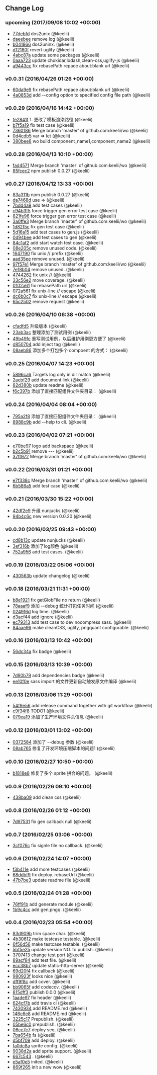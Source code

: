 ## Change Log

### upcoming (2017/09/08 10:02 +00:00)
- [77debfd](https://github.com/keelii/wo/commit/77debfddffe13b03d0e83b59b3264c362cd5a80c) dos2unix (@keelii)
- [daeebee](https://github.com/keelii/wo/commit/daeebee90c2fac960b8a61d394ed1c655c8b5946) remove log (@keelii)
- [b041866](https://github.com/keelii/wo/commit/b04186690c63b559ba4e772d2183c3937abd9dbf) dos2uninx. (@keelii)
- [d12180f](https://github.com/keelii/wo/commit/d12180f1850db943887b2adc0c3a5314a6f56d6d) revert uglify (@keelii)
- [4abc87a](https://github.com/keelii/wo/commit/4abc87ae8e1e058f973ae9156341a9a69b45be2d) update some packages (@keelii)
- [0aaa723](https://github.com/keelii/wo/commit/0aaa723286fc872f448569554c41680a0ad89fa4) update chokidar,lodash,clean-css,uglify-js (@keelii)
- [a9443cc](https://github.com/keelii/wo/commit/a9443cc1720489cb723cd595448445355b6c7414) fix rebasePath repace about:blank url (@keelii)

### v0.0.31 (2016/04/26 01:26 +00:00)
- [60da9e9](https://github.com/keelii/wo/commit/60da9e963e2f8b7e0e0f169ff64c97584135cde6) fix rebasePath repace about:blank url (@keelii)
- [4a0853d](https://github.com/keelii/wo/commit/4a0853ddc1e3b3e63476452cf7622e2847b1d44b) add --config option to specified config file path (@keelii)

### v0.0.29 (2016/04/16 14:42 +00:00)
- [fe2841f](https://github.com/keelii/wo/commit/fe2841f65d89a75b8cfc06eb5f9348ee801f0c48) 1. 更改了模板渲染路径 (@keelii)
- [b7f5a19](https://github.com/keelii/wo/commit/b7f5a1941c634f2dce36f735ba4df38fff5123d5) fix test case (@keelii)
- [7360186](https://github.com/keelii/wo/commit/73601869bde561a5004cf3cb89a628b7be987cf8) Merge branch 'master' of github.com:keelii/wo (@keelii)
- [0d4cdb5](https://github.com/keelii/wo/commit/0d4cdb5c1e929fd3bd0c9ab46e865e582f3b7f80) var => let (@keelii)
- [380bee8](https://github.com/keelii/wo/commit/380bee8e48559ba52d66a75198358d503b2cfc71) wo build component_name1,component_name2 (@keelii)

### v0.0.28 (2016/04/13 10:10 +00:00)
- [fad4571](https://github.com/keelii/wo/commit/fad4571786084b45dbfa1c3e45b04cf5012d68a2) Merge branch 'master' of github.com:keelii/wo (@keelii)
- [85fcec2](https://github.com/keelii/wo/commit/85fcec2dcad2a9c9798c7925b930b93ef021e0e4) npm publish 0.0.27 (@keelii)

### v0.0.27 (2016/04/12 13:33 +00:00)
- [83a311b](https://github.com/keelii/wo/commit/83a311bd2b89d37217388791ed0c77621b594d54) npm publish 0.0.27 (@keelii)
- [da7468d](https://github.com/keelii/wo/commit/da7468dc5d640ad4a3f383f90195527b34af5fd6) use => (@keelii)
- [7bdd4a9](https://github.com/keelii/wo/commit/7bdd4a9ea84400074a29841eb0fb10e89ef2723b) add test cases (@keelii)
- [c94b3f5](https://github.com/keelii/wo/commit/c94b3f5a6ef835ea0613b307215ccfa7f24f5424) force trigger gen error test case (@keelii)
- [821fe96](https://github.com/keelii/wo/commit/821fe9630c44ad1bbc2b198abd13f600de0c2ded) force trigger gen error test case (@keelii)
- [3a0ffe3](https://github.com/keelii/wo/commit/3a0ffe340eea7423427dc7fee5d4a4b83fc1e423) Merge branch 'master' of github.com:keelii/wo (@keelii)
- [1d82f5c](https://github.com/keelii/wo/commit/1d82f5c4ae6bd6a88e44cafacf2b0a26bc80012a) fix gen test case (@keelii)
- [5d16a15](https://github.com/keelii/wo/commit/5d16a15929ca60af8daaae3cb30babfc2d35a977) add test cases to gen.js (@keelii)
- [0d94bee](https://github.com/keelii/wo/commit/0d94bee4182f19e1b4396c17065e6a7d758c1f11) add test cases to gen (@keelii)
- [84c1af2](https://github.com/keelii/wo/commit/84c1af22b0118f566a183f15da8c88455d90ee6c) add start watch test case. (@keelii)
- [08e205c](https://github.com/keelii/wo/commit/08e205c7b1838f6a9609a19f8bc449be0d05fc9b) remove unused code. (@keelii)
- [1647190](https://github.com/keelii/wo/commit/16471902529356efae0dae45f5eac048f148519b) fix unix // prefix (@keelii)
- [aad35ee](https://github.com/keelii/wo/commit/aad35ee3d555f3326b30b0367e73b445bddb90e0) remove unused. (@keelii)
- [97f57e1](https://github.com/keelii/wo/commit/97f57e17854ce7e95de8a2e33afe68795b3b9ba9) Merge branch 'master' of github.com:keelii/wo (@keelii)
- [7e18b04](https://github.com/keelii/wo/commit/7e18b043a8b5cb510a1db645e2f658658f389b79) remove unused. (@keelii)
- [4744262](https://github.com/keelii/wo/commit/4744262dbbd5583422b203c20a5bdacdd28eae18) fix unix // (@keelii)
- [33c56e2](https://github.com/keelii/wo/commit/33c56e2c2b12666ac400b9d45ceb877b474a7df4) move coverage. (@keelii)
- [0102a61](https://github.com/keelii/wo/commit/0102a61472f9d9bec90c28452e72be6d1e3bab79) fix rebasePath url (@keelii)
- [072a561](https://github.com/keelii/wo/commit/072a5610a35793a0799139ba58ab1f99faf0ce0f) fix unix-line // escape (@keelii)
- [dc6b0c7](https://github.com/keelii/wo/commit/dc6b0c7de3cd04d9f9272bf92fa8ab7631a00579) fix unix-line // escape (@keelii)
- [65c2502](https://github.com/keelii/wo/commit/65c25020179cb7d5228c850922aa459f88a23a37) remove request (@keelii)

### v0.0.26 (2016/04/10 06:38 +00:00)
- [cfadfd5](https://github.com/keelii/wo/commit/cfadfd548df673bcfc947728612cb053ab9ab157) 升级版本 (@keelii)
- [23ab3ac](https://github.com/keelii/wo/commit/23ab3ac4e0747a0821615f1081495cbd4ed63b3a) 整理添加了测试用例 (@keelii)
- [49b49fc](https://github.com/keelii/wo/commit/49b49fc531226a059cce02658fc47ea61fa7a43e) 重写测试用例，以后维护用例更方便了 (@keelii)
- [d850704](https://github.com/keelii/wo/commit/d85070434a437997bf315f16f6c85941a37ba5e9) add inject tag (@keelii)
- [08aeb86](https://github.com/keelii/wo/commit/08aeb8680ae93635f2bbaa42098f492e08fe6f35) 添加多个打包多个 compoent 的方式： (@keelii)

### v0.0.25 (2016/04/07 14:23 +00:00)
- [5896ca6](https://github.com/keelii/wo/commit/5896ca6671f5b19b8e876530a398f20c897bafb8) Targets log only in dir match (@keelii)
- [2aebf29](https://github.com/keelii/wo/commit/2aebf29d5d5d25f634753111fc71ccbae26e03a9) add document link (@keelii)
- [82d380b](https://github.com/keelii/wo/commit/82d380b9cb2246ea20278fb0277d57e7663c781c) update readme (@keelii)
- [f6c397b](https://github.com/keelii/wo/commit/f6c397b225b95ce7d6002db1ae1c4d069d4161e5) 添加了直接匹配组件文件夹目录： (@keelii)

### v0.0.24 (2016/04/04 08:04 +00:00)
- [795a2f8](https://github.com/keelii/wo/commit/795a2f85a7a1a81c0ea746a6da2190773232e762) 添加了直接匹配组件文件夹目录： (@keelii)
- [8988c9b](https://github.com/keelii/wo/commit/8988c9bf58f8e41e63e8a2abe917f06b1709f242) add --help to cli. (@keelii)

### v0.0.23 (2016/04/02 07:21 +00:00)
- [e70be97](https://github.com/keelii/wo/commit/e70be97a0c8d3980c81e99d803ae20787384b8a4) logo add backspace (@keelii)
- [b2c5b91](https://github.com/keelii/wo/commit/b2c5b9195d6535fcde93108cb0773240b076bd83) remove --- (@keelii)
- [37ff972](https://github.com/keelii/wo/commit/37ff972ec9e4cd405d8ab605531682e2c49261fc) Merge branch 'master' of github.com:keelii/wo (@keelii)

### v0.0.22 (2016/03/31 01:21 +00:00)
- [e7f338c](https://github.com/keelii/wo/commit/e7f338c05b5ce62f8c9882f5a5797426906e5141) Merge branch 'master' of github.com:keelii/wo (@keelii)
- [6b586a5](https://github.com/keelii/wo/commit/6b586a50d295a357708cf5709e5bcf59a0504c3e) add test case (@keelii)

### v0.0.21 (2016/03/30 15:22 +00:00)
- [42df2e9](https://github.com/keelii/wo/commit/42df2e9dd4184fe2fc8ba5f7b5a1e4afc6af6c38) 升级 nunjucks (@keelii)
- [94b4c6c](https://github.com/keelii/wo/commit/94b4c6c517adad3217ed6d51e9af77187611cf67) new version 0.0.20 (@keelii)

### v0.0.20 (2016/03/25 09:43 +00:00)
- [cd8b13c](https://github.com/keelii/wo/commit/cd8b13cc8e74d0838a04580e763ff8a690e1a085) update nunjucks (@keelii)
- [3ef316b](https://github.com/keelii/wo/commit/3ef316b879630cf00f935207494bc65dc7ec1b9d) 添加了log颜色 (@keelii)
- [752a956](https://github.com/keelii/wo/commit/752a9569a3598616028a21713dbe2e5a86658531) add test cases. (@keelii)

### v0.0.19 (2016/03/22 05:06 +00:00)
- [430563b](https://github.com/keelii/wo/commit/430563b59c39717ad33628c4b45bb5309ec6244a) update changelog (@keelii)

### v0.0.18 (2016/03/21 11:31 +00:00)
- [b8e1921](https://github.com/keelii/wo/commit/b8e1921b3564bd80b38c3b43fe97f4c27d0029a9) fix getGlobFile no return (@keelii)
- [78aaaf9](https://github.com/keelii/wo/commit/78aaaf951224b6f54487f48c78fd9635fccd2b6d) 添加 --debug 统计打包任务时间 (@keelii)
- [0249f6d](https://github.com/keelii/wo/commit/0249f6db6bfe8e0915b4582ab490c42a9c18073d) log time. (@keelii)
- [d3acf44](https://github.com/keelii/wo/commit/d3acf4457b98d362011d6374772cba51e2fe279d) add ignore (@keelii)
- [ec79313](https://github.com/keelii/wo/commit/ec7931317744824aeec68183386e066d9790e86e) add test case to dev nocompress sass. (@keelii)
- [84aae96](https://github.com/keelii/wo/commit/84aae96dff37317740c75b42ff80196219a36c98) make cleanCSS, uglify, pngquant configurable. (@keelii)

### v0.0.16 (2016/03/13 10:42 +00:00)
- [56dc34a](https://github.com/keelii/wo/commit/56dc34a391f7bbc6fee675d92fcaa9d7d8b91da7) fix badge (@keelii)

### v0.0.15 (2016/03/13 10:39 +00:00)
- [7d90b79](https://github.com/keelii/wo/commit/7d90b79d85a038a6ce4a43499e3c90d067ca4696) add dependencies badge (@keelii)
- [ee10f0e](https://github.com/keelii/wo/commit/ee10f0e4fe1ca228537bed5cab494fa8bc0401fa) sass import 的文件更新自动触发原文件编译 (@keelii)

### v0.0.13 (2016/03/06 11:29 +00:00)
- [54f9e56](https://github.com/keelii/wo/commit/54f9e56d2770963167a7196ee8761bc5b5ff2afd) add release command together with git workflow (@keelii)
- [c9f34f8](https://github.com/keelii/wo/commit/c9f34f8b9a541b62e1c673cb5694876887d624cf) TODO1 (@keelii)
- [079ea19](https://github.com/keelii/wo/commit/079ea19993ca6ab762045d092ea674e0f9b2daa1) 添加了生产环境文件头信息 (@keelii)

### v0.0.12 (2016/03/01 13:02 +00:00)
- [0372584](https://github.com/keelii/wo/commit/03725845650e2b0d3d739285f4b439b480d2bb0c) 添加了 --debug 参数 (@keelii)
- [08ab765](https://github.com/keelii/wo/commit/08ab76551b4c5fb79500d04ebf6e7b9ea7c5c1bf) 修复了开发环境压缩脚本的问题1 (@keelii)

### v0.0.10 (2016/02/27 10:50 +00:00)
- [b1818e8](https://github.com/keelii/wo/commit/b1818e84a89e904d5b83966287d72e729e5bc5db) 修复了多个 sprite 拼合的问题。 (@keelii)

### v0.0.9 (2016/02/26 09:10 +00:00)
- [438ba09](https://github.com/keelii/wo/commit/438ba0900111cbfdde183d1ffd654998225e58dd) add clean css (@keelii)

### v0.0.8 (2016/02/26 01:12 +00:00)
- [7d97531](https://github.com/keelii/wo/commit/7d97531585eff375acb00a777adbd98f803f92d0) fix gen callback null (@keelii)

### v0.0.7 (2016/02/25 03:06 +00:00)
- [3cf076c](https://github.com/keelii/wo/commit/3cf076c9c99525400801bb94081dc4da12c3959f) fix signle file no callback. (@keelii)

### v0.0.6 (2016/02/24 14:07 +00:00)
- [f3b411e](https://github.com/keelii/wo/commit/f3b411e224e3395c185859155fe3febce7f265bc) add more testcases (@keelii)
- [68ddbf9](https://github.com/keelii/wo/commit/68ddbf9a2dd78e822a8d39b05f3bb26328a9776e) fix deploy. rebaseUrl (@keelii)
- [47b7be3](https://github.com/keelii/wo/commit/47b7be320b86bceccbced33ff6d817517a1e6dd4) update readme file (@keelii)

### v0.0.5 (2016/02/24 01:28 +00:00)
- [76ff91b](https://github.com/keelii/wo/commit/76ff91bdd6c9c39ec6995dadf6127804631c0d4e) add generate module (@keelii)
- [1b9c4cc](https://github.com/keelii/wo/commit/1b9c4ccbb8fba8028c9dbc27762f72b5f5e86701) add gen,pngq. (@keelii)

### v0.0.4 (2016/02/23 05:54 +00:00)
- [83d909b](https://github.com/keelii/wo/commit/83d909b1dcc4bf49e01a7bdb6f5e490ee0c973d2) trim space char. (@keelii)
- [4b30612](https://github.com/keelii/wo/commit/4b30612ece8fe18dba3efafa09a5d0d154fe9f89) make testcase testable. (@keelii)
- [6f56d56](https://github.com/keelii/wo/commit/6f56d564f1c3cc0b701b171f29a5ca9457160229) make testcase testable. (@keelii)
- [5bf5e25](https://github.com/keelii/wo/commit/5bf5e25da4aa5480d8009f82f336d6e1aac87b9a) update version NO. to publish. (@keelii)
- [3707413](https://github.com/keelii/wo/commit/3707413e817a330cfad988d9cdbf47570b5a3e3c) change test port (@keelii)
- [89acf84](https://github.com/keelii/wo/commit/89acf84495e36360ad5e60b7fdf6f4c613584c3b) add test file. (@keelii)
- [ecc38b7](https://github.com/keelii/wo/commit/ecc38b7f0386c03c03c4c3a12f45d66135c8a52d) update static-http-server (@keelii)
- [69d20f4](https://github.com/keelii/wo/commit/69d20f4141853a5c72ce70c0eebcb50e096de851) fix callback (@keelii)
- [980923f](https://github.com/keelii/wo/commit/980923f3dc1e84e7705ae066d135f16429fcf42e) looks nice (@keelii)
- [dff9f8c](https://github.com/keelii/wo/commit/dff9f8cca2051522de6f2b0a868ea3efa1ba31cb) add cover. (@keelii)
- [bb9065f](https://github.com/keelii/wo/commit/bb9065ff0d0f6a84df918c594f9cd8c90b835535) add codecov. (@keelii)
- [815dff3](https://github.com/keelii/wo/commit/815dff34e10d44cbc6ec5de406f2d0a7296bfd6a) publish 0.0.0 (@keelii)
- [1aade97](https://github.com/keelii/wo/commit/1aade97a8a9e9166afe62d985100688427486f80) fix header (@keelii)
- [624cf7b](https://github.com/keelii/wo/commit/624cf7bfc863d844e6874a23849526593e168336) add travis ci (@keelii)
- [7430934](https://github.com/keelii/wo/commit/7430934e85916c99c53f4010d3bf4747301ccc59) add README.md (@keelii)
- [146c6e8](https://github.com/keelii/wo/commit/146c6e8ffa586112278150ae9139ada830ca1a4a) add README.md (@keelii)
- [3225c17](https://github.com/keelii/wo/commit/3225c17646d59ae4514877fd82002b6a75797cbe) Prepublish. (@keelii)
- [05be6c0](https://github.com/keelii/wo/commit/05be6c052eb22c3addcbfcafd247a02ccd4b095c) prepublish. (@keelii)
- [06cc7c7](https://github.com/keelii/wo/commit/06cc7c7c6ff1e342542a145d1aee0702ef0a42e6) deploy seq. (@keelii)
- [7ba654b](https://github.com/keelii/wo/commit/7ba654be9ec8ddde11f89d1e7e86c045f076efae) fs (@keelii)
- [d5bf709](https://github.com/keelii/wo/commit/d5bf709a1e8e4214078cd46c10487ca13c2176fb) add deploy. (@keelii)
- [fa0dc8a](https://github.com/keelii/wo/commit/fa0dc8accb953bec7576e59a43547672c3414b5c) sprite config. (@keelii)
- [9038d2a](https://github.com/keelii/wo/commit/9038d2a330329aca06dc8406c06843e05894e265) add sprite support. (@keelii)
- [667c543](https://github.com/keelii/wo/commit/667c543a4a15ff180d9fc4487b80817a6f1e7331) . (@keelii)
- [e5af0e5](https://github.com/keelii/wo/commit/e5af0e5697aa1eb81d249ce6d8e2ccfc1b0481ca) inited. (@keelii)
- [869f265](https://github.com/keelii/wo/commit/869f2654e027c1e8f17a0197718304a4d5faf98a) init a new wow (@keelii)